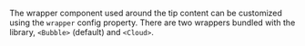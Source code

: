 The wrapper component used around the tip content can be customized using the `wrapper` config property. There are two wrappers bundled with the library, `<Bubble>` (default) and `<Cloud>`.
